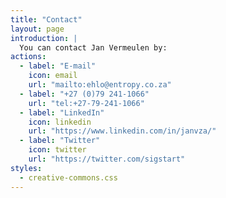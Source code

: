 ```yaml
---
title: "Contact"
layout: page
introduction: |
  You can contact Jan Vermeulen by:
actions:
  - label: "E-mail"
    icon: email
    url: "mailto:ehlo@entropy.co.za"
  - label: "+27 (0)79 241-1066"
    url: "tel:+27-79-241-1066"
  - label: "LinkedIn"
    icon: linkedin
    url: "https://www.linkedin.com/in/janvza/"
  - label: "Twitter"
    icon: twitter
    url: "https://twitter.com/sigstart"
styles:
  - creative-commons.css
---
```

